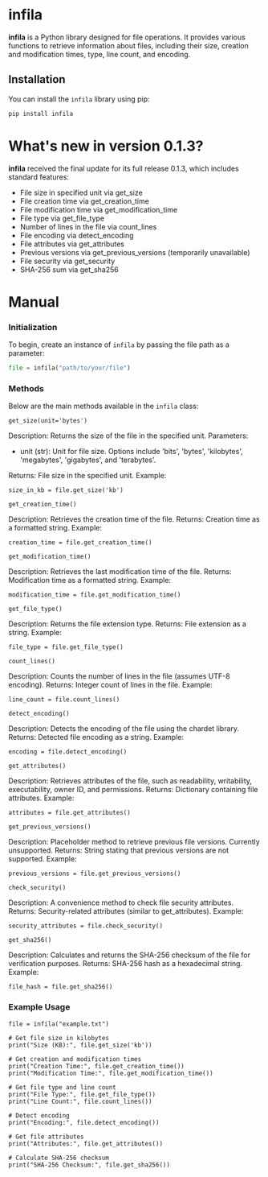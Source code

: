 # infila

**infila** is a Python library designed for file operations. It provides various functions to retrieve information about files, including their size, creation and modification times, type, line count, and encoding.

## Installation

You can install the `infila` library using pip:

```bash
pip install infila
```

# What's new in version 0.1.3?

**infila** received the final update for its full release 0.1.3, which includes standard features:

- File size in specified unit via get_size
- File creation time via get_creation_time
- File modification time via get_modification_time
- File type via get_file_type
- Number of lines in the file via count_lines
- File encoding via detect_encoding
- File attributes via get_attributes
- Previous versions via get_previous_versions (temporarily unavailable)
- File security via get_security
- SHA-256 sum via get_sha256

# Manual

### Initialization

To begin, create an instance of `infila` by passing the file path as a parameter:

```python
file = infila("path/to/your/file")
```

### Methods

Below are the main methods available in the `infila` class:


`get_size(unit='bytes')`

Description: Returns the size of the file in the specified unit.
Parameters:

- unit (str): Unit for file size. Options include 'bits', 'bytes', 'kilobytes', 'megabytes', 'gigabytes', and 'terabytes'.

Returns: File size in the specified unit.
Example:

`size_in_kb = file.get_size('kb')`


`get_creation_time()`

Description: Retrieves the creation time of the file.
Returns: Creation time as a formatted string.
Example:

`creation_time = file.get_creation_time()`


`get_modification_time()`

Description: Retrieves the last modification time of the file.
Returns: Modification time as a formatted string.
Example:

`modification_time = file.get_modification_time()`


`get_file_type()`

Description: Returns the file extension type.
Returns: File extension as a string.
Example:

`file_type = file.get_file_type()`


`count_lines()`

Description: Counts the number of lines in the file (assumes UTF-8 encoding).
Returns: Integer count of lines in the file.
Example:

`line_count = file.count_lines()`


`detect_encoding()`

Description: Detects the encoding of the file using the chardet library.
Returns: Detected file encoding as a string.
Example:

`encoding = file.detect_encoding()`


`get_attributes()`

Description: Retrieves attributes of the file, such as readability, writability, executability, owner ID, and permissions.
Returns: Dictionary containing file attributes.
Example:

`attributes = file.get_attributes()`


`get_previous_versions()`

Description: Placeholder method to retrieve previous file versions. Currently unsupported.
Returns: String stating that previous versions are not supported.
Example:

`previous_versions = file.get_previous_versions()`


`check_security()`

Description: A convenience method to check file security attributes.
Returns: Security-related attributes (similar to get_attributes).
Example:

`security_attributes = file.check_security()`


`get_sha256()`

Description: Calculates and returns the SHA-256 checksum of the file for verification purposes.
Returns: SHA-256 hash as a hexadecimal string.
Example:

`file_hash = file.get_sha256()`


### Example Usage

```
file = infila("example.txt")

# Get file size in kilobytes
print("Size (KB):", file.get_size('kb'))

# Get creation and modification times
print("Creation Time:", file.get_creation_time())
print("Modification Time:", file.get_modification_time())

# Get file type and line count
print("File Type:", file.get_file_type())
print("Line Count:", file.count_lines())

# Detect encoding
print("Encoding:", file.detect_encoding())

# Get file attributes
print("Attributes:", file.get_attributes())

# Calculate SHA-256 checksum
print("SHA-256 Checksum:", file.get_sha256())
```